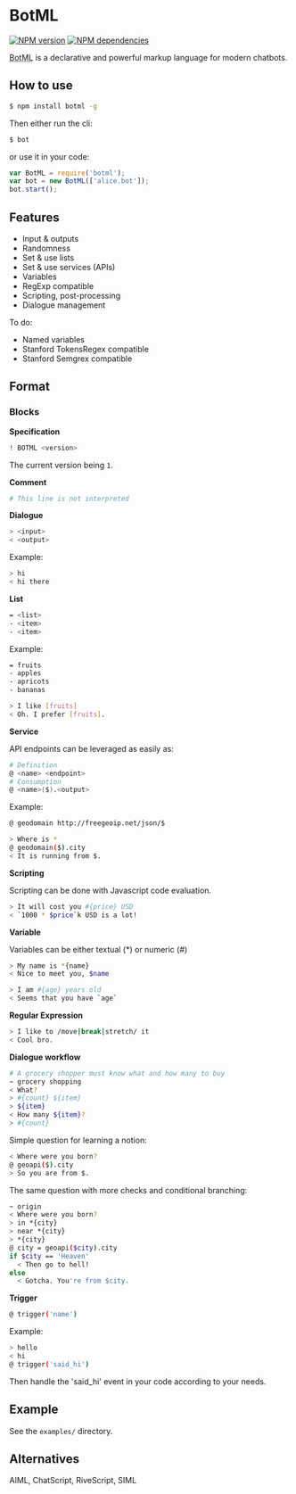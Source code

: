 # BotML

[![NPM version](https://badge.fury.io/js/botml.svg)](http://badge.fury.io/js/botml)
[![NPM dependencies](https://david-dm.org/BotML/botml-js/status.svg)](https://david-dm.org/BotML/botml-js)

<abbr title="Bot Markup Language">BotML</abbr> is a declarative and powerful markup language for modern chatbots.

## How to use

```bash
$ npm install botml -g
```

Then either run the cli:

```bash
$ bot
```

or use it in your code:

```js
var BotML = require('botml');
var bot = new BotML(['alice.bot']);
bot.start();
```

## Features

- Input & outputs
- Randomness
- Set & use lists
- Set & use services (APIs)
- Variables
- RegExp compatible
- Scripting, post-processing
- Dialogue management

To do:

- Named variables
- Stanford TokensRegex compatible
- Stanford Semgrex compatible

## Format

### Blocks

**Specification**

```bash
! BOTML <version>
```

The current version being `1`.

**Comment**

```bash
# This line is not interpreted
```

**Dialogue**

```bash
> <input>
< <output>
```

Example:

```bash
> hi
< hi there
```

**List**

```bash
= <list>
- <item>
- <item>
```

Example:

```bash
= fruits
- apples
- apricots
- bananas

> I like [fruits]
< Oh. I prefer [fruits].
```

**Service**

API endpoints can be leveraged as easily as:

```bash
# Definition
@ <name> <endpoint>
# Consumption
@ <name>($).<output>
```

Example:

```bash
@ geodomain http://freegeoip.net/json/$

> Where is *
@ geodomain($).city
< It is running from $.
```

**Scripting**

Scripting can be done with Javascript code evaluation.

```bash
> It will cost you #{price} USD
< `1000 * $price`k USD is a lot!
```

**Variable**

Variables can be either textual (*) or numeric (#)

```bash
> My name is *{name}
< Nice to meet you, $name

> I am #{age} years old
< Seems that you have `age`
```

**Regular Expression**

```bash
> I like to /move|break|stretch/ it
< Cool bro.
```

**Dialogue workflow**

```bash
# A grocery shopper must know what and how many to buy
~ grocery shopping
< What?
> #{count} ${item}
> ${item}
< How many ${item}?
> #{count}
```

Simple question for learning a notion:

```bash
< Where were you born?
@ geoapi($).city
> So you are from $.
```

The same question with more checks and conditional branching:

```bash
~ origin
< Where were you born?
> in *{city}
> near *{city}
> *{city}
@ city = geoapi($city).city
if $city == 'Heaven'
  < Then go to hell!
else
  < Gotcha. You're from $city.
```

**Trigger**

```bash
@ trigger('name')
```

Example:

```bash
> hello
< hi
@ trigger('said_hi')
```

Then handle the 'said_hi' event in your code according to your needs.

## Example

See the `examples/` directory.

## Alternatives

AIML, ChatScript, RiveScript, SIML
